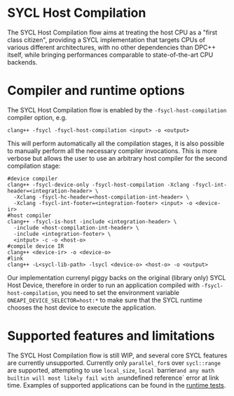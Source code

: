 # SYCL Host Compilation

The SYCL Host Compilation flow aims at treating the host CPU as a "first class citizen", providing a SYCL implementation that targets CPUs of various different architectures, with no other dependencies than DPC++ itself, while bringing performances comparable to state-of-the-art CPU backends.

# Compiler and runtime options

The SYCL Host Compilation flow is enabled by the `-fsycl-host-compilation` compiler option, e.g.

```
clang++ -fsycl -fsycl-host-compilation <input> -o <output>
```

This will perform automatically all the compilation stages, it is also possible to manually perform all the necessary compiler invocations. This is more verbose but allows the user to use an arbitrary host compiler for the second compilation stage:

```
#device compiler
clang++ -fsycl-device-only -fsycl-host-compilation -Xclang -fsycl-int-header=<integration-header> \
  -Xclang -fsycl-hc-header=<host-compilation-int-header> \
  -Xclang -fsycl-int-footer=<integration-footer> <input> -o <device-ir>
#host compiler
clang++ -fsycl-is-host -include <integration-header> \
  -include <host-compilation-int-header> \
  -include <integration-footer> \
  <intput> -c -o <host-o>
#compile device IR
clang++ <device-ir> -o <device-o>
#link
clang++ -L<sycl-lib-path> -lsycl <device-o> <host-o> -o <output>
```

Our implementation currenyl piggy backs on the original (library only) SYCL Host Device, therefore in order to run an application compiled with `-fsycl-host-compilation`, you need to set the environment variable `ONEAPI_DEVICE_SELECTOR=host:*` to make sure that the SYCL runtime chooses the host device to execute the application.

# Supported features and limitations

The SYCL Host Compilation flow is still WIP, and several core SYCL features are currently unsupported. Currently only `parallel_for`s over `sycl::range` are supported, attempting to use `local_size`, `local `barrier` and any math builtin will most likely fail with an `undefined reference` error at link time. Examples of supported applications can be found in the [runtime tests](./test/host_compilation).



